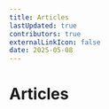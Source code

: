 ```yaml
---
title: Articles
lastUpdated: true
contributors: true
externalLinkIcon: false
date: 2025-05-08
---
```

# Articles